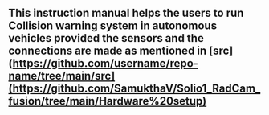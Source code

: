 ## This instruction manual helps the users to run Collision warning system in autonomous vehicles provided the sensors and the connections are made as mentioned in  [src](https://github.com/username/repo-name/tree/main/src](https://github.com/SamukthaV/Solio1_RadCam_fusion/tree/main/Hardware%20setup)

